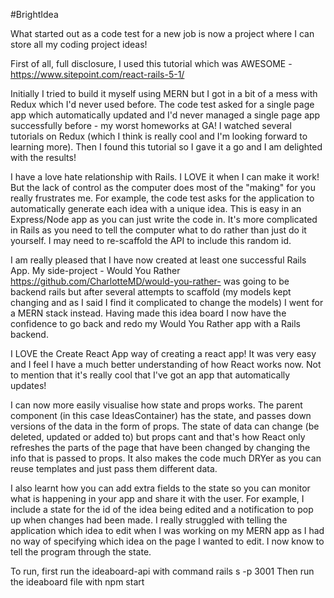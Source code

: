 #BrightIdea

What started out as a code test for a new job is now a project where I can store all my coding project ideas!

First of all, full disclosure, I used this tutorial which was AWESOME - https://www.sitepoint.com/react-rails-5-1/

Initially I tried to build it myself using MERN but I got in a bit of a mess with Redux which I'd never used before. The code test asked for a single page app which automatically updated and I'd never managed a single page app successfully before - my worst homeworks at GA! I watched several tutorials on Redux (which I think is really cool and I'm looking forward to learning more).  Then I found this tutorial so I gave it a go and I am delighted with the results!

I have a love hate relationship with Rails. I LOVE it when I can make it work! But the lack of control as the computer does most of the "making" for you really frustrates me.  For example, the code test asks for the application to automatically generate each idea with a unique idea.  This is easy in an Express/Node app as you can just write the code in.  It's more complicated in Rails as you need to tell the computer what to do rather than just do it yourself.  I may need to re-scaffold the API to include this random id.

I am really pleased that I have now created at least one successful Rails App. My side-project - Would You Rather https://github.com/CharlotteMD/would-you-rather- was going to be backend rails but after several attempts to scaffold (my models kept changing and as I said I find it complicated to change the models) I went for a MERN stack instead.  Having made this idea board I now have the confidence to go back and redo my Would You Rather app with a Rails backend.

I LOVE the Create React App way of creating a react app! It was very easy and I feel I have a much better understanding of how React works now.  Not to mention that it's really cool that I've got an app that automatically updates!

I can now more easily visualise how state and props works. The parent component (in this case IdeasContainer) has the state, and passes down versions of the data in the form of props.  The state of data can change (be deleted, updated or added to) but props cant and that's how React only refreshes the parts of the page that have been changed by changing the info that is passed to props. It also makes the code much DRYer as you can reuse templates and just pass them different data.

I also learnt how you can add extra fields to the state so you can monitor what is happening in your app and share it with the user.  For example, I include a state for the id of the idea being edited and a notification to pop up when changes had been made.  I really struggled with telling the application which idea to edit when I was working on my MERN app as I had no way of specifying which idea on the page I wanted to edit. I now know to tell the program through the state.

To run, first run the ideaboard-api with command rails s -p 3001
Then run the ideaboard file with npm start
